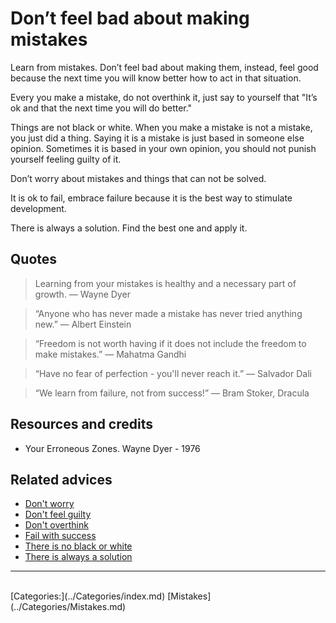 # Don’t feel bad about making mistakes
 
Learn from mistakes. Don’t feel bad about making them, instead, feel good because the next time you will know better how to act in that situation.
 
Every you make a mistake, do not overthink it, just say to yourself that "It’s ok and that the next time you will do better."
 
Things are not black or white. When you make a mistake is not a mistake, you just did a thing. Saying it is a mistake is just based in someone else opinion. Sometimes it is based in your own opinion, you should not punish yourself feeling guilty of it.
 
Don’t worry about mistakes and things that can not be solved.
 
It is ok to fail, embrace failure because it is the best way to stimulate development.
 
There is always a solution. Find the best one and apply it.

## Quotes

> Learning from your mistakes is healthy and a necessary part of growth. ―  Wayne Dyer

> “Anyone who has never made a mistake has never tried anything new.” ― Albert Einstein

> “Freedom is not worth having if it does not include the freedom to make mistakes.” ― Mahatma Gandhi

> “Have no fear of perfection - you'll never reach it.” ― Salvador Dali

> “We learn from failure, not from success!” ― Bram Stoker, Dracula

## Resources and credits

- Your Erroneous Zones. Wayne Dyer - 1976

## Related advices

- [Don't worry](../Don't%20worry/index.md)
- [Don't feel guilty](../Don't%20feel%20guilty/index.md)
- [Don't overthink](../Don't%20overthink/index.md)
- [Fail with success](../Fail%20with%20success/index.md)
- [There is no black or white](../There%20is%20no%20black%20or%20white/index.md)
- [There is always a solution](../../docs/There%20is%20always%20a%20solution/index.md)
<hr/><br/>[Categories:](../Categories/index.md) [Mistakes](../Categories/Mistakes.md)